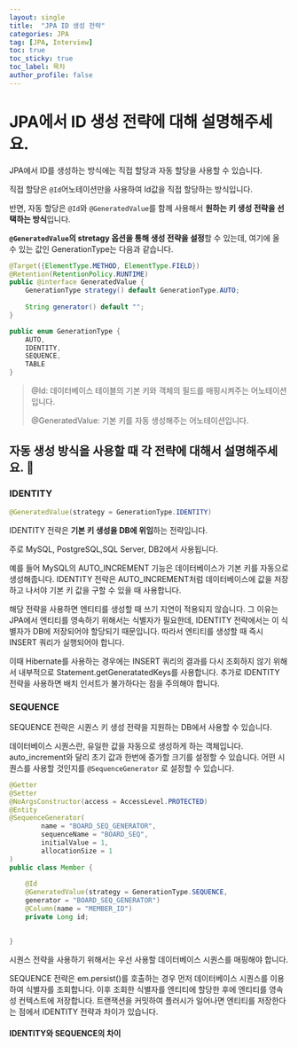```yaml
---
layout: single
title:  "JPA ID 생성 전략"
categories: JPA
tag: [JPA, Interview]
toc: true
toc_sticky: true
toc_label: 목차
author_profile: false
---
```





# JPA에서 ID 생성 전략에 대해 설명해주세요.

JPA에서 ID를 생성하는 방식에는 직접 할당과 자동 할당을 사용할 수 있습니다.

직접 할당은 `@Id`어노테이션만을 사용하여 Id값을 직접 할당하는 방식입니다.

반면, 자동 할당은 `@Id`와 `@GeneratedValue`를 함께 사용해서 **원하는 키 생성 전략을 선택하는 방식**입니다.

**`@GeneratedValue`의 stretagy 옵션을 통해 생성 전략을 설정**할 수 있는데, 여기에 올 수 있는 값인 GenerationType는 다음과 같습니다.

```java
@Target({ElementType.METHOD, ElementType.FIELD})  
@Retention(RetentionPolicy.RUNTIME)  
public @interface GeneratedValue {  
    GenerationType strategy() default GenerationType.AUTO;  
  
    String generator() default "";  
}

public enum GenerationType { 
	AUTO,
	IDENTITY,
	SEQUENCE, 
	TABLE
}
```

> @Id: 데이터베이스 테이블의 기본 키와 객체의 필드를 매핑시켜주는 어노테이션입니다.
>
> @GeneratedValue: 기본 키를 자동 생성해주는 어노테이션입니다.

## 자동 생성 방식을 사용할 때 각 전략에 대해서 설명해주세요. 🤔

### IDENTITY

```java
@GeneratedValue(strategy = GenerationType.IDENTITY)
```

IDENTITY 전략은 **기본 키 생성을 DB에 위임**하는 전략입니다. 

주로 MySQL, PostgreSQL,SQL Server, DB2에서 사용됩니다.

예를 들어 MySQL의 AUTO_INCREMENT 기능은 데이터베이스가 기본 키를 자동으로 생성해줍니다.
IDENTITY 전략은 AUTO_INCREMENT처럼 데이터베이스에 값을 저장하고 나서야 기본 키 값을 구할 수 있을 때 사용합니다.

해당 전략을 사용하면 엔티티를 생성할 때 쓰기 지연이 적용되지 않습니다. 그 이유는 JPA에서 엔티티를 영속하기 위해서는 식별자가 필요한데, IDENTITY 전략에서는 이 식별자가 DB에 저장되어야 할당되기 때문입니다. 따라서 엔티티를 생성할 때 즉시 INSERT 쿼리가 실행되어야 합니다. 

이때 Hibernate를 사용하는 경우에는 INSERT 쿼리의 결과를 다시 조회하지 않기 위해서 내부적으로 Statement.getGeneratatedKeys를 사용합니다. 추가로 IDENTITY 전략을 사용하면 배치 인서트가 불가하다는 점을 주의해야 합니다.

### SEQUENCE

SEQUENCE 전략은 시퀀스 키 생성 전략을 지원하는 DB에서 사용할 수 있습니다.

데이터베이스 시퀀스란, 유일한 값을 자동으로 생성하게 하는 객체입니다. auto_increment와 달리 초기 값과 한번에 증가할 크기를 설정할 수 있습니다. 어떤 시퀀스를 사용할 것인지를 `@SequenceGenerator` 로 설정할 수 있습니다.

```java
@Getter
@Setter
@NoArgsConstructor(access = AccessLevel.PROTECTED)
@Entity
@SequenceGenerator(
        name = "BOARD_SEQ_GENERATOR",
        sequenceName = "BOARD_SEQ",
        initialValue = 1,
        allocationSize = 1
)
public class Member {
    
    @Id
    @GeneratedValue(strategy = GenerationType.SEQUENCE,
    generator = "BOARD_SEQ_GENERATOR")
    @Column(name = "MEMBER_ID")
    private Long id;
    

}
```

시퀀스 전략을 사용하기 위해서는 우선 사용할 데이터베이스 시퀀스를 매핑해야 합니다.

SEQUENCE 전략은 em.persist()를 호출하는 경우 먼저 데이터베이스 시퀀스를 이용하여 식별자를 조회합니다. 이후 조회한 식별자를 엔티티에 할당한 후에 엔티티를 영속성 컨텍스트에 저장합니다. 트랜잭션을 커밋하여 플러시가 일어나면 엔티티를 저장한다는 점에서 IDENTITY 전략과 차이가 있습니다.

#### IDENTITY와 SEQUENCE의 차이
